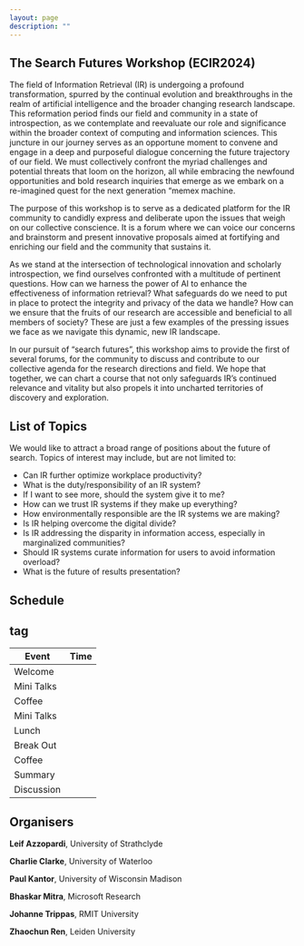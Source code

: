 ```yaml
---
layout: page
description: ""
---
```



## The Search Futures Workshop (ECIR2024)

The field of Information Retrieval (IR) is undergoing a profound transformation, spurred by the continual evolution and breakthroughs in the realm of artificial intelligence and the broader changing research landscape. This reformation period finds our field and community in a state of introspection, as we contemplate and reevaluate our role and significance within the broader context of computing and information sciences. This juncture in our journey serves as an opportune moment to convene and engage in a deep and purposeful dialogue concerning the future trajectory of our field. We must collectively confront the myriad challenges and potential threats that loom on the horizon, all while embracing the newfound opportunities and bold research inquiries that emerge as we embark on a re-imagined quest for the next generation “memex machine.

The purpose of this workshop is to serve as a dedicated platform for the IR community to candidly express and deliberate upon the issues that weigh on our collective conscience. It is a forum where we can voice our concerns and brainstorm and present innovative proposals aimed at fortifying and enriching our field and the community that sustains it.

As we stand at the intersection of technological innovation and scholarly introspection, we find ourselves confronted with a multitude of pertinent questions. How can we harness the power of AI to enhance the effectiveness of information retrieval? What safeguards do we need to put in place to protect the integrity and privacy of the data we handle? How can we ensure that the fruits of our research are accessible and beneficial to all members of society? These are just a few examples of the pressing issues we face as we navigate this dynamic, new IR landscape.

In our pursuit of “search futures”, this workshop aims to provide the first of several forums, for the community to discuss and contribute to our collective agenda for the research directions and field. We hope that together, we can chart a course that not only safeguards IR’s continued relevance and vitality but also propels it into uncharted territories of discovery and exploration.

## List of Topics

We would like to attract a broad range of positions about the future of search. Topics of interest may include, but are not limited to:

- Can IR further optimize workplace productivity?
- What is the duty/responsibility of an IR system?
- If I want to see more, should the system give it to me?
- How can we trust IR systems if they make up everything?
- How environmentally responsible are the IR systems we are making?
- Is IR helping overcome the digital divide?
- Is IR addressing the disparity in information access, especially in marginalized communities?
- Should IR systems curate information for users to avoid information overload?
- What is the future of results presentation?

## <a name='Schedule' style="color: inherit; text-decoration: none;">Schedule</a>
<!-- ​	<img src="1.jpg" style="width:80%;" /> -->

## <a name='tag' style="color: inherit; text-decoration: none;">tag</a>
|Event       | Time |
|------------|------|
| Welcome    |      |
| Mini Talks |      |
| Coffee     |      |
| Mini Talks |      |
| Lunch      |      |
| Break Out  |      |
| Coffee     |      |
| Summary    |      |
| Discussion |      |

## Organisers

**Leif Azzopardi**, University of Strathclyde

**Charlie Clarke**, University of Waterloo

**Paul Kantor**, University of Wisconsin Madison

**Bhaskar Mitra**, Microsoft Research 

**Johanne Trippas**, RMIT University

**Zhaochun Ren**, Leiden University




